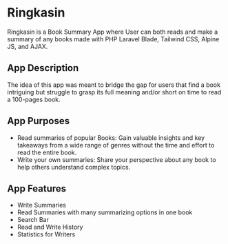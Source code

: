 # Ringkasin
Ringkasin is a Book Summary App where User can both reads and make a summary of any books made with PHP Laravel Blade, Tailwind CSS, Alpine JS, and AJAX.

## App Description
The idea of this app was meant to bridge the gap for users that find a book intriguing but struggle to grasp its full meaning and/or short on time to read a 100-pages book.

## App Purposes
- Read summaries of popular Books: Gain valuable insights and key takeaways from a wide range of genres without the time and effort to read the entire book.
- Write your own summaries: Share your perspective about any book to help others understand complex topics.

## App Features
- Write Summaries
- Read Summaries with many summarizing options in one book
- Search Bar
- Read and Write History
- Statistics for Writers
